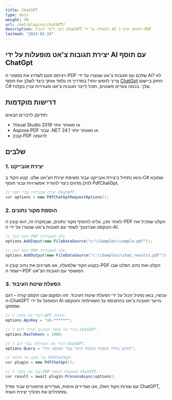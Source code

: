 ```yaml
---
title: ChatGPT
type: docs
weight: 30
url: /net/plugins/chatGPT/
description: כיצד לייצר תגובות ChatGPT מופעלות על ידי AI ולאחסן אותן ב-PDF
lastmod: "2024-02-24"
---
```


## יצירת תגובות צ'אט מופעלות על ידי AI עם תוסף ChatGpt

רציתם פעם לשדרג את מסמכי ה-PDF שלכם עם תגובות צ'אט שנוצרו על ידי AI? לא צריך לחפש יותר! במדריך זה נלמד אותך כיצד לשלב את תוסף [ChatGpt](https://products.aspose.org/pdf/net/chat-gpt/) החזק ביישום C# שלך. בכמה צעדים פשוטים, תוכל לייצר תגובות צ'אט מעוררות עניין בקלות.

## דרישות מוקדמות

תזדקק לדברים הבאים:

* Visual Studio 2019 או מאוחר יותר
* Aspose.PDF עבור .NET 24.1 או מאוחר יותר
* קובץ PDF לדוגמה

## שלבים

### 1. יצירת אובייקט

בואו נתחיל ביצירת אובייקט עבור משימת יצירת הצ'אט שלנו. קטע הקוד ב-C# שמובא להלן מדגים כיצד להגדיר אפשרויות עבור תוסף PdfChatGpt.

```csharp
// יצירת אפשרויות עבור תוסף ChatGPT.
var options = new PdfChatGptRequestOptions();
```
### 2. הוספת מקור נתונים

לאחר מכן, עלינו להוסיף מקור נתונים, שבמקרה זה, הוא קובץ ה-PDF הקלט שמכיל את הטקסט שברצונך לשפר עם תגובות צ'אט שנוצרו על ידי ה-AI.

```csharp
// הוסף קובץ PDF קלט לאפשרויות.
options.AddInput(new FileDataSource("c:\\Samples\\sample.pdf"));

// הוסף קובץ PDF פלט לאפשרויות.
options.AddOutput(new FileDataSource("c:\\Samples\\chat_results.pdf"));
```

בקטע הקוד שלמעלה, אנו מציינים את נתיב קובץ ה-PDF הקלט ואת נתיב הפלט שבו יישמר ה-PDF המשופר עם תגובות הצ'אט.

### 3. הפעלת שיטת העיבוד

עכשיו, בואו נפעיל הכול על ידי הפעלת שיטת העיבוד. זהו המקום שבו הקסם קורה – דגם ה-ChatGPT המופעל על ידי AI מייצר תגובות צ'אט בהתבסס על השאילתה והטקסט שסופקו.

```csharp
// הגדר את מפתח ה-API לאימות.
options.ApiKey = "sk-******";

// הגדר את מספר הטוקנים המרבי לדגם ה-ChatGPT.
options.MaxTokens = 1000;

// הגדר את השאילתה עבור דגם ה-ChatGPT.
options.Query = "מהם מילות המפתח הטובות ביותר עבור הטקסט הזה?";

// צור מופע של התוסף PdfChatGpt.
var plugin = new PdfChatGpt();

// עבד את מסמך ה-PDF באמצעות התוסף ChatGPT.
var result = await plugin.ProcessAsync(options);
```
עם שורות הקוד האלו, אנו מגדירים אימות, מגדירים פרמטרים עבור מודל ChatGPT, ומתחילים את תהליך יצירת השיח.
